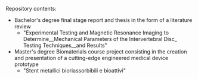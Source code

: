 Repository contents:
- Bachelor's degree final stage report and thesis in the form of a literature review
  - "Experimental Testing and Magnetic Resonance Imaging to Determine__Mechanical Parameters of the Intervertebral Disc_ Testing Techniques__and Results"
- Master's degree Biomaterials course project consisting in the creation and presentation of a cutting-edge engineered medical device prototype
  - "Stent metallici bioriassorbibili e bioattivi"
